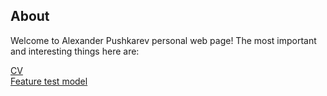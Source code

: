 ## About

Welcome to Alexander Pushkarev personal web page! The most important and interesting things here are:

[CV](https://senpay.github.io/cv)  
[Feature test model](https://senpay.github.io/ta/ftm/feature_tests)
